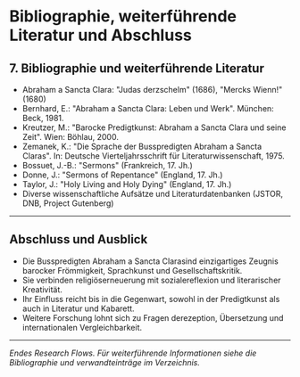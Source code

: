 # Bibliographie, weiterführende Literatur und Abschluss

## 7. Bibliographie und weiterführende Literatur
- Abraham a Sancta Clara: "Judas derzschelm" (1686), "Mercks Wienn!" (1680)
- Bernhard, E.: "Abraham a Sancta Clara: Leben und Werk". München: Beck, 1981.
- Kreutzer, M.: "Barocke Predigtkunst: Abraham a Sancta Clara und seine Zeit". Wien: Böhlau, 2000.
- Zemanek, K.: "Die Sprache der Busspredigten Abraham a Sancta Claras". In: Deutsche Vierteljahrsschrift für Literaturwissenschaft, 1975.
- Bossuet, J.-B.: "Sermons" (Frankreich, 17. Jh.)
- Donne, J.: "Sermons of Repentance" (England, 17. Jh.)
- Taylor, J.: "Holy Living and Holy Dying" (England, 17. Jh.)
- Diverse wissenschaftliche Aufsätze und Literaturdatenbanken (JSTOR, DNB, Project Gutenberg)

---

## Abschluss und Ausblick
- Die Busspredigten Abraham a Sancta Clarasind einzigartiges Zeugnis barocker Frömmigkeit, Sprachkunst und Gesellschaftskritik.
- Sie verbinden religiöserneuerung mit sozialereflexion und literarischer Kreativität.
- Ihr Einfluss reicht bis in die Gegenwart, sowohl in der Predigtkunst als auch in Literatur und Kabarett.
- Weitere Forschung lohnt sich zu Fragen derezeption, Übersetzung und internationalen Vergleichbarkeit.

---

*Endes Research Flows. Für weiterführende Informationen siehe die Bibliographie und verwandteinträge im Verzeichnis.*



